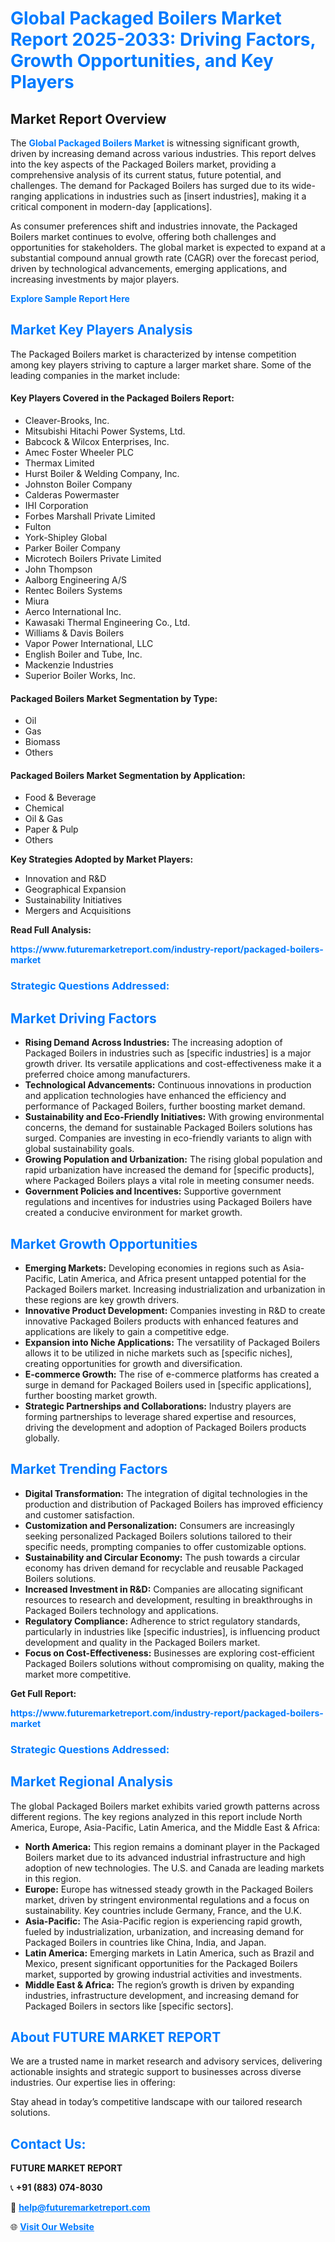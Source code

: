 <h1 style="color: #007BFF;">Global Packaged Boilers Market Report 2025-2033: Driving Factors, Growth Opportunities, and Key Players</h1>

<section id="overview">
<h2>Market Report Overview</h2>
<p>The <a href="https://www.futuremarketreport.com/industry-report/packaged-boilers-market" style="color: #007BFF; text-decoration: none;"><strong>Global Packaged Boilers Market</strong></a> is witnessing significant growth, driven by increasing demand across various industries. This report delves into the key aspects of the Packaged Boilers market, providing a comprehensive analysis of its current status, future potential, and challenges. The demand for Packaged Boilers has surged due to its wide-ranging applications in industries such as [insert industries], making it a critical component in modern-day [applications].</p>
<p>As consumer preferences shift and industries innovate, the Packaged Boilers market continues to evolve, offering both challenges and opportunities for stakeholders. The global market is expected to expand at a substantial compound annual growth rate (CAGR) over the forecast period, driven by technological advancements, emerging applications, and increasing investments by major players.</p>
</section>

<section id="overview">
<p><a href="https://www.futuremarketreport.com/request-sample/reportId=57745" style="color: #007BFF; text-decoration: none;"><strong>Explore Sample Report Here</strong></a></p>
</section>

<section id="key-players">
<h2 style="color: #007BFF;">Market Key Players Analysis</h2>
<p>The Packaged Boilers market is characterized by intense competition among key players striving to capture a larger market share. Some of the leading companies in the market include:</p>
<h4>Key Players Covered in the Packaged Boilers Report:</h4>
<ul><li>Cleaver-Brooks, Inc.</li><li>Mitsubishi Hitachi Power Systems, Ltd.</li><li>Babcock &amp; Wilcox Enterprises, Inc.</li><li>Amec Foster Wheeler PLC</li><li>Thermax Limited</li><li>Hurst Boiler &amp; Welding Company, Inc.</li><li>Johnston Boiler Company</li><li>Calderas Powermaster</li><li>IHI Corporation</li><li>Forbes Marshall Private Limited</li><li>Fulton</li><li>York-Shipley Global</li><li>Parker Boiler Company</li><li>Microtech Boilers Private Limited</li><li>John Thompson</li><li>Aalborg Engineering A/S</li><li>Rentec Boilers Systems</li><li>Miura</li><li>Aerco International Inc.</li><li>Kawasaki Thermal Engineering Co., Ltd.</li><li>Williams &amp; Davis Boilers</li><li>Vapor Power International, LLC</li><li>English Boiler and Tube, Inc.</li><li>Mackenzie Industries</li><li>Superior Boiler Works, Inc.</li></ul>
<h4>Packaged Boilers Market Segmentation by Type:</h4>
<ul><li>Oil</li><li>Gas</li><li>Biomass</li><li>Others</li></ul>

<h4>Packaged Boilers Market Segmentation by Application:</h4>
<ul><li>Food &amp; Beverage</li><li>Chemical</li><li>Oil &amp; Gas</li><li>Paper &amp; Pulp</li><li>Others</li></ul>
<p><strong>Key Strategies Adopted by Market Players:</strong></p>
<ul>
<li>Innovation and R&D</li>
<li>Geographical Expansion</li>
<li>Sustainability Initiatives</li>
<li>Mergers and Acquisitions</li>
</ul>
</section>

<section>
<p><strong>Read Full Analysis: </strong></p><a href="https://www.futuremarketreport.com/industry-report/packaged-boilers-market" style="color: #007BFF; text-decoration: none;"><strong>https://www.futuremarketreport.com/industry-report/packaged-boilers-market</strong></a>
<h3 style="color: #007BFF;">Strategic Questions Addressed:</h3>
</section>

<section id="driving-factors">
<h2 style="color: #007BFF;">Market Driving Factors</h2>
<ul>
<li><strong>Rising Demand Across Industries:</strong> The increasing adoption of Packaged Boilers in industries such as [specific industries] is a major growth driver. Its versatile applications and cost-effectiveness make it a preferred choice among manufacturers.</li>
<li><strong>Technological Advancements:</strong> Continuous innovations in production and application technologies have enhanced the efficiency and performance of Packaged Boilers, further boosting market demand.</li>
<li><strong>Sustainability and Eco-Friendly Initiatives:</strong> With growing environmental concerns, the demand for sustainable Packaged Boilers solutions has surged. Companies are investing in eco-friendly variants to align with global sustainability goals.</li>
<li><strong>Growing Population and Urbanization:</strong> The rising global population and rapid urbanization have increased the demand for [specific products], where Packaged Boilers plays a vital role in meeting consumer needs.</li>
<li><strong>Government Policies and Incentives:</strong> Supportive government regulations and incentives for industries using Packaged Boilers have created a conducive environment for market growth.</li>
</ul>
</section>

<section id="growth-opportunities">
<h2 style="color: #007BFF;">Market Growth Opportunities</h2>
<ul>
<li><strong>Emerging Markets:</strong> Developing economies in regions such as Asia-Pacific, Latin America, and Africa present untapped potential for the Packaged Boilers market. Increasing industrialization and urbanization in these regions are key growth drivers.</li>
<li><strong>Innovative Product Development:</strong> Companies investing in R&D to create innovative Packaged Boilers products with enhanced features and applications are likely to gain a competitive edge.</li>
<li><strong>Expansion into Niche Applications:</strong> The versatility of Packaged Boilers allows it to be utilized in niche markets such as [specific niches], creating opportunities for growth and diversification.</li>
<li><strong>E-commerce Growth:</strong> The rise of e-commerce platforms has created a surge in demand for Packaged Boilers used in [specific applications], further boosting market growth.</li>
<li><strong>Strategic Partnerships and Collaborations:</strong> Industry players are forming partnerships to leverage shared expertise and resources, driving the development and adoption of Packaged Boilers products globally.</li>
</ul>
</section>

<section id="trending-factors">
<h2 style="color: #007BFF;">Market Trending Factors</h2>
<ul>
<li><strong>Digital Transformation:</strong> The integration of digital technologies in the production and distribution of Packaged Boilers has improved efficiency and customer satisfaction.</li>
<li><strong>Customization and Personalization:</strong> Consumers are increasingly seeking personalized Packaged Boilers solutions tailored to their specific needs, prompting companies to offer customizable options.</li>
<li><strong>Sustainability and Circular Economy:</strong> The push towards a circular economy has driven demand for recyclable and reusable Packaged Boilers solutions.</li>
<li><strong>Increased Investment in R&D:</strong> Companies are allocating significant resources to research and development, resulting in breakthroughs in Packaged Boilers technology and applications.</li>
<li><strong>Regulatory Compliance:</strong> Adherence to strict regulatory standards, particularly in industries like [specific industries], is influencing product development and quality in the Packaged Boilers market.</li>
<li><strong>Focus on Cost-Effectiveness:</strong> Businesses are exploring cost-efficient Packaged Boilers solutions without compromising on quality, making the market more competitive.</li>
</ul>
</section>

<section>
<p><strong>Get Full Report: </strong></p><a href="https://www.futuremarketreport.com/industry-report/packaged-boilers-market" style="color: #007BFF; text-decoration: none;"><strong>https://www.futuremarketreport.com/industry-report/packaged-boilers-market</strong></a>
<h3 style="color: #007BFF;">Strategic Questions Addressed:</h3>
</section>


<section id="regional-analysis">
<h2 style="color: #007BFF;">Market Regional Analysis</h2>
<p>The global Packaged Boilers market exhibits varied growth patterns across different regions. The key regions analyzed in this report include North America, Europe, Asia-Pacific, Latin America, and the Middle East & Africa:</p>
<ul>
<li><strong>North America:</strong> This region remains a dominant player in the Packaged Boilers market due to its advanced industrial infrastructure and high adoption of new technologies. The U.S. and Canada are leading markets in this region.</li>
<li><strong>Europe:</strong> Europe has witnessed steady growth in the Packaged Boilers market, driven by stringent environmental regulations and a focus on sustainability. Key countries include Germany, France, and the U.K.</li>
<li><strong>Asia-Pacific:</strong> The Asia-Pacific region is experiencing rapid growth, fueled by industrialization, urbanization, and increasing demand for Packaged Boilers in countries like China, India, and Japan.</li>
<li><strong>Latin America:</strong> Emerging markets in Latin America, such as Brazil and Mexico, present significant opportunities for the Packaged Boilers market, supported by growing industrial activities and investments.</li>
<li><strong>Middle East & Africa:</strong> The region’s growth is driven by expanding industries, infrastructure development, and increasing demand for Packaged Boilers in sectors like [specific sectors].</li>
</ul>
</section>

<footer>
<h2 style="color: #007BFF;">About FUTURE MARKET REPORT</h2>
<p>We are a trusted name in market research and advisory services, delivering actionable insights and strategic support to businesses across diverse industries. Our expertise lies in offering:</p>

<p>Stay ahead in today’s competitive landscape with our tailored research solutions.</p>

<h2 style="color: #007BFF;">Contact Us:</h2>
<p><strong>FUTURE MARKET REPORT</strong></p>
<p>📞 <strong>+91 (883) 074-8030</strong></p>
<p>📧 <strong><a href="mailto:help@futuremarketreport.com" style="color: #007BFF;">help@futuremarketreport.com</a></strong></p>
<p>🌐 <strong><a href="https://www.futuremarketreport.com/" style="color: #007BFF;">Visit Our Website</a></strong></p>
</footer>